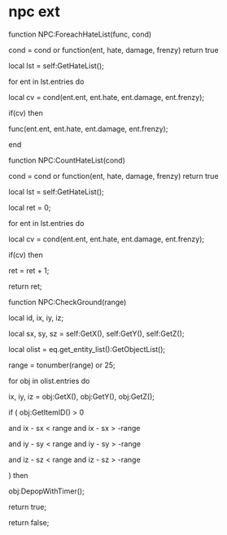 # npc ext





function NPC:ForeachHateList(func, cond)

cond = cond or function(ent, hate, damage, frenzy) return true

local lst = self:GetHateList();

for ent in lst.entries do


local cv = cond(ent.ent, ent.hate, ent.damage, ent.frenzy);


if(cv) then



func(ent.ent, ent.hate, ent.damage, ent.frenzy);

end

function NPC:CountHateList(cond)

cond = cond or function(ent, hate, damage, frenzy) return true

local lst = self:GetHateList();

local ret = 0;

for ent in lst.entries do


local cv = cond(ent.ent, ent.hate, ent.damage, ent.frenzy);


if(cv) then



ret = ret + 1;




return ret;

function NPC:CheckGround(range)



local id, ix, iy, iz;

local sx, sy, sz = self:GetX(), self:GetY(), self:GetZ();


local olist = eq.get_entity_list():GetObjectList();

range = tonumber(range) or 25;



for obj in olist.entries do




ix, iy, iz = obj:GetX(), obj:GetY(), obj:GetZ();


if ( obj:GetItemID() > 0



and ix - sx < range and ix - sx > -range



and iy - sy < range and iy - sy > -range



and iz - sz < range and iz - sz > -range


) then



obj:DepopWithTimer();



return true;


return false;